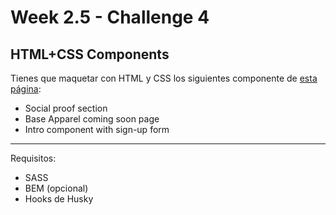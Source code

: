 # Week 2.5 - Challenge 4

## HTML+CSS Components

Tienes que maquetar con HTML y CSS los siguientes componente de [esta página](https://www.frontendmentor.io/challenges?difficulties=1&types=free):

- Social proof section
- Base Apparel coming soon page
- Intro component with sign-up form

----

Requisitos:

- SASS
- BEM (opcional)
- Hooks de Husky
